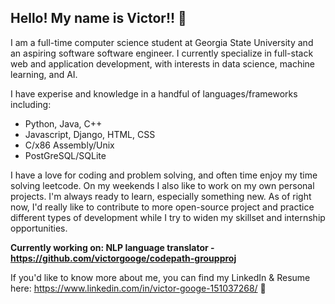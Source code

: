 ## Hello! My name is Victor!! 👋

I am a full-time computer science student at Georgia State University and an aspiring software software engineer. I currently specialize in full-stack web and application development, with interests in data science, machine learning, and AI. 

I have experise and knowledge in a handful of languages/frameworks including:
  - Python, Java, C++
  - Javascript, Django, HTML, CSS
  - C/x86 Assembly/Unix
  - PostGreSQL/SQLite

I have a love for coding and problem solving, and often time enjoy my time solving leetcode. On my weekends I also like to work on my own personal projects. I'm always ready to learn, especially something new. As of right now, I'd really like to contribute to more open-source project and practice different types of development while I try to widen my skillset and internship opportunities.

**Currently working on: NLP language translator - https://github.com/victorgooge/codepath-groupproj**

If you'd like to know more about me, you can find my LinkedIn & Resume here: https://www.linkedin.com/in/victor-googe-151037268/ 🙂







